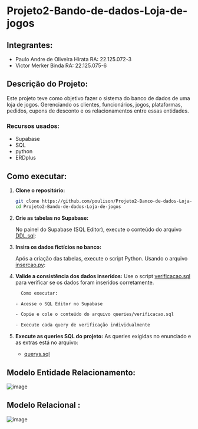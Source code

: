  # Projeto2-Bando-de-dados-Loja-de-jogos

## Integrantes:
-  Paulo Andre de Oliveira Hirata RA: 22.125.072-3
-  Victor Merker Binda RA: 22.125.075-6

## Descrição do Projeto:
Este projeto teve como objetivo fazer o sistema do banco de dados de uma loja de jogos. Gerenciando os clientes, funcionários, jogos, plataformas, pedidos, cupons de desconto e os relacionamentos entre essas entidades.

### Recursos usados:
- Supabase
- SQL
- python
- ERDplus

## Como executar:

1. **Clone o repositório:**
   
   ```bash
   git clone https://github.com/poulison/Projeto2-Banco-de-dados-Loja-de-jogos.git
   cd Projeto2-Bando-de-dados-Loja-de-jogos
   
2. **Crie as tabelas no Supabase:**

   No painel do Supabase (SQL Editor), execute o conteúdo do arquivo [DDL.sql](https://github.com/poulison/Projeto2-Banco-de-dados-Loja-de-jogos/blob/main/DDL.sql):
   

3. **Insira os dados fictícios no banco:**

   Após a criação das tabelas, execute o script Python. Usando o arquivo [insercao.py](https://github.com/poulison/Projeto2-Banco-de-dados-Loja-de-jogos/blob/main/insercao.py):


4. **Valide a consistência dos dados inseridos:** Use o script [verificacao.sql](https://github.com/poulison/Projeto2-Bando-de-dados-Loja-de-jogos/blob/main/verificacao.sql) para verificar se os dados foram inseridos corretamente.

      ```bash
        Como executar:
      
      - Acesse o SQL Editor no Supabase

      - Copie e cole o conteúdo do arquivo queries/verificacao.sql

      - Execute cada query de verificação individualmente

      
5. **Execute as queries SQL do projeto:**
   As queries exigidas no enunciado e as extras está no arquivo:
   - [querys.sql](https://github.com/poulison/Projeto2-Banco-de-dados-Loja-de-jogos/blob/main/querys.sql)
   
##  Modelo Entidade Relacionamento:
![image](https://github.com/user-attachments/assets/423e1089-b50c-43ee-838e-9bb73c61f64e)


##  Modelo Relacional :
![image](https://github.com/user-attachments/assets/ef02d22d-2e1e-4e42-ab05-9e7f72a96992)


